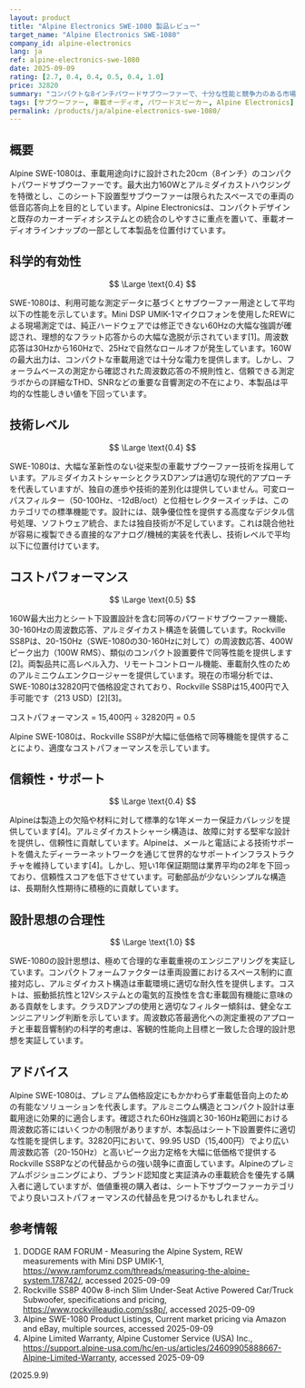 ```yaml
---
layout: product
title: "Alpine Electronics SWE-1080 製品レビュー"
target_name: "Alpine Electronics SWE-1080"
company_id: alpine-electronics
lang: ja
ref: alpine-electronics-swe-1080
date: 2025-09-09
rating: [2.7, 0.4, 0.4, 0.5, 0.4, 1.0]
price: 32820
summary: "コンパクトな8インチパワードサブウーファーで、十分な性能と競争力のある市場ポジション"
tags: [サブウーファー, 車載オーディオ, パワードスピーカー, Alpine Electronics]
permalink: /products/ja/alpine-electronics-swe-1080/
---
```


## 概要

Alpine SWE-1080は、車載用途向けに設計された20cm（8インチ）のコンパクトパワードサブウーファーです。最大出力160Wとアルミダイカストハウジングを特徴とし、このシート下設置型サブウーファーは限られたスペースでの車両の低音応答向上を目的としています。Alpine Electronicsは、コンパクトデザインと既存のカーオーディオシステムとの統合のしやすさに重点を置いて、車載オーディオラインナップの一部として本製品を位置付けています。

## 科学的有効性

$$ \Large \text{0.4} $$

SWE-1080は、利用可能な測定データに基づくとサブウーファー用途として平均以下の性能を示しています。Mini DSP UMIK-1マイクロフォンを使用したREWによる現場測定では、純正ハードウェアでは修正できない60Hzの大幅な強調が確認され、理想的なフラット応答からの大幅な逸脱が示されています[1]。周波数応答は30Hzから160Hzで、25Hzで自然なロールオフが発生しています。160Wの最大出力は、コンパクトな車載用途では十分な電力を提供します。しかし、フォーラムベースの測定から確認された周波数応答の不規則性と、信頼できる測定ラボからの詳細なTHD、SNRなどの重要な音響測定の不在により、本製品は平均的な性能しきい値を下回っています。

## 技術レベル

$$ \Large \text{0.4} $$

SWE-1080は、大幅な革新性のない従来型の車載サブウーファー技術を採用しています。アルミダイカストシャーシとクラスDアンプは適切な現代的アプローチを代表していますが、独自の進歩や技術的差別化は提供していません。可変ローパスフィルター（50-100Hz、-12dB/oct）と位相セレクタースイッチは、このカテゴリでの標準機能です。設計には、競争優位性を提供する高度なデジタル信号処理、ソフトウェア統合、または独自技術が不足しています。これは競合他社が容易に複製できる直接的なアナログ/機械的実装を代表し、技術レベルで平均以下に位置付けています。

## コストパフォーマンス

$$ \Large \text{0.5} $$

160W最大出力とシート下設置設計を含む同等のパワードサブウーファー機能、30-160Hzの周波数応答、アルミダイカスト構造を装備しています。Rockville SS8Pは、20-150Hz（SWE-1080の30-160Hzに対して）の周波数応答、400Wピーク出力（100W RMS）、類似のコンパクト設置要件で同等性能を提供します[2]。両製品共に高レベル入力、リモートコントロール機能、車載耐久性のためのアルミニウムエンクロージャーを提供しています。現在の市場分析では、SWE-1080は32820円で価格設定されており、Rockville SS8Pは15,400円で入手可能です（213 USD）[2][3]。

コストパフォーマンス = 15,400円 ÷ 32820円 = 0.5

Alpine SWE-1080は、Rockville SS8Pが大幅に低価格で同等機能を提供することにより、適度なコストパフォーマンスを示しています。

## 信頼性・サポート

$$ \Large \text{0.4} $$

Alpineは製造上の欠陥や材料に対して標準的な1年メーカー保証カバレッジを提供しています[4]。アルミダイカストシャーシ構造は、故障に対する堅牢な設計を提供し、信頼性に貢献しています。Alpineは、メールと電話による技術サポートを備えたディーラーネットワークを通じて世界的なサポートインフラストラクチャを維持しています[4]。しかし、短い1年保証期間は業界平均の2年を下回っており、信頼性スコアを低下させています。可動部品が少ないシンプルな構造は、長期耐久性期待に積極的に貢献しています。

## 設計思想の合理性

$$ \Large \text{1.0} $$

SWE-1080の設計思想は、極めて合理的な車載重視のエンジニアリングを実証しています。コンパクトフォームファクターは車両設置におけるスペース制約に直接対応し、アルミダイカスト構造は車載環境に適切な耐久性を提供します。コストは、振動抵抗性と12Vシステムとの電気的互換性を含む車載固有機能に意味のある貢献をします。クラスDアンプの使用と適切なフィルター傾斜は、健全なエンジニアリング判断を示しています。周波数応答最適化への測定重視のアプローチと車載音響制約の科学的考慮は、客観的性能向上目標と一致した合理的設計思想を実証しています。

## アドバイス

Alpine SWE-1080は、プレミアム価格設定にもかかわらず車載低音向上のための有能なソリューションを代表します。アルミニウム構造とコンパクト設計は車載用途に効果的に適合します。確認された60Hz強調と30-160Hz範囲における周波数応答にはいくつかの制限がありますが、本製品はシート下設置要件に適切な性能を提供します。32820円において、99.95 USD（15,400円）でより広い周波数応答（20-150Hz）と高いピーク出力定格を大幅に低価格で提供するRockville SS8Pなどの代替品からの強い競争に直面しています。Alpineのプレミアムポジショニングにより、ブランド認知度と実証済みの車載統合を優先する購入者に適していますが、価値重視の購入者は、シート下サブウーファーカテゴリでより良いコストパフォーマンスの代替品を見つけるかもしれません。

## 参考情報

1. DODGE RAM FORUM - Measuring the Alpine System, REW measurements with Mini DSP UMIK-1, https://www.ramforumz.com/threads/measuring-the-alpine-system.178742/, accessed 2025-09-09
2. Rockville SS8P 400w 8-inch Slim Under-Seat Active Powered Car/Truck Subwoofer, specifications and pricing, https://www.rockvilleaudio.com/ss8p/, accessed 2025-09-09  
3. Alpine SWE-1080 Product Listings, Current market pricing via Amazon and eBay, multiple sources, accessed 2025-09-09
4. Alpine Limited Warranty, Alpine Customer Service (USA) Inc., https://support.alpine-usa.com/hc/en-us/articles/24609905888667-Alpine-Limited-Warranty, accessed 2025-09-09

(2025.9.9)